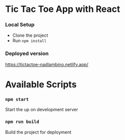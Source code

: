 # Tic Tac Toe App with React
### Local Setup
- Clone the project
- Run `npm install`

### Deployed version
https://tictactoe-nadlambino.netlify.app/

# Available Scripts
### `npm start`
Start the up on development server

### `npm run build`
Build the project for deployment
